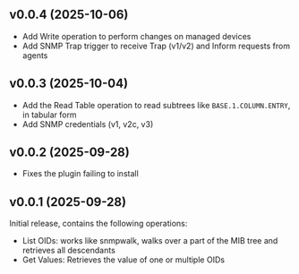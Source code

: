 ## v0.0.4 (2025-10-06)

* Add Write operation to perform changes on managed devices
* Add SNMP Trap trigger to receive Trap (v1/v2) and Inform requests from agents

## v0.0.3 (2025-10-04)

* Add the Read Table operation to read subtrees like `BASE.1.COLUMN.ENTRY`, in tabular form
* Add SNMP credentials (v1, v2c, v3)

## v0.0.2 (2025-09-28)

* Fixes the plugin failing to install

## v0.0.1 (2025-09-28)

Initial release, contains the following operations:

* List OIDs: works like snmpwalk, walks over a part of the MIB tree and retrieves all descendants
* Get Values: Retrieves the value of one or multiple OIDs
